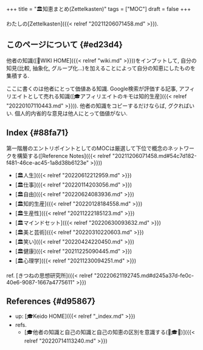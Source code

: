 +++
title = "🏛知恵まとめ(Zettelkasten)"
tags = ["MOC"]
draft = false
+++

わたしの[Zettelkasten]({{< relref "20211206071458.md" >}}).


## このページについて {#ed23d4}

他者の知識([📝WIKI HOME]({{< relref "wiki.md" >}}))をインプットして, 自分の知見(比較, 抽象化, グループ化...)を加えることによって自分の知恵にしたものを集積する.

ここに書くのは他者にとって価値ある知識. Google検索が評価する記事, アフィリエイトとして売れる知識([🎓アフィリエイトのキモは知的生産]({{< relref "20220107110443.md" >}})). 他者の知識をコピーするだけならば, グクればいい. 個人的内省的な意見は他人にとって価値がない.


## Index {#88fa71}

第一階層のエントリポイントとしてのMOCは厳選して下位で概念のネットワークを構築する([Reference Notes]({{< relref "20211206071458.md#54c7d182-f481-46ce-ac45-1a8d38b6123e" >}}))

-   [🏛人生]({{< relref "20220612212959.md" >}})
-   [🏛仕事]({{< relref "20220114203056.md" >}})
-   [🏛自由]({{< relref "20220624083936.md" >}})
-   [🏛知的生産]({{< relref "20220128184558.md" >}})
-   [🏛生産性]({{< relref "20211222185123.md" >}})
-   [🏛マインドセット]({{< relref "20220630093632.md" >}})
-   [🏛美と芸術]({{< relref "20220310220603.md" >}})
-   [🏛笑い]({{< relref "20220424220450.md" >}})
-   [🏛健康]({{< relref "20211225090445.md" >}})
-   [🏛心理学]({{< relref "20211230094251.md" >}})

ref. [きつねの思想研究所]({{< relref "20220621192745.md#d245a37d-fe0c-40e6-9087-1667a4775611" >}})


## References {#d95867}

-   up: [🎓Keido HOME]({{< relref "_index.md" >}})
-   refs.
    -   [🎓他者の知識と自己の知識と自己の知恵の区別を意識する(📝🎓🦊)]({{< relref "20220714113240.md" >}})
